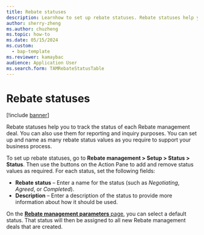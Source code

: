 ```yaml
---
title: Rebate statuses
description: Learnhow to set up rebate statuses. Rebate statuses help you track the status of each deal. You can also use them for reporting and inquiry purposes.
author: sherry-zheng
ms.author: chuzheng
ms.topic: how-to
ms.date: 05/15/2024
ms.custom: 
  - bap-template
ms.reviewer: kamaybac
audience: Application User
ms.search.form: TAMRebateStatusTable
---
```


# Rebate statuses

[!include [banner](../includes/banner.md)]

Rebate statuses help you to track the status of each Rebate management deal. You can also use them for reporting and inquiry purposes. You can set up and name as many rebate status values as you require to support your business process.

To set up rebate statuses, go to **Rebate management \> Setup \> Status \> Status**. Then use the buttons on the Action Pane to add and remove status values as required. For each status, set the following fields:

- **Rebate status** – Enter a name for the status (such as *Negotiating*, *Agreed*, or *Completed*).
- **Description** – Enter a description of the status to provide more information about how it should be used.

On the [**Rebate management parameters** page](rebate-management-parameters.md), you can select a default status. That status will then be assigned to all new Rebate management deals that are created.
